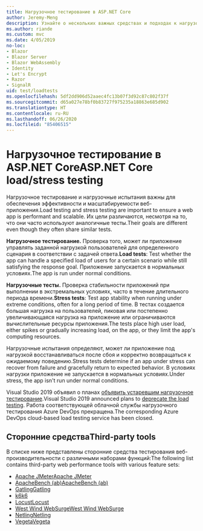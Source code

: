 ```yaml
---
title: Нагрузочное тестирование в ASP.NET Core
author: Jeremy-Meng
description: Узнайте о нескольких важных средствах и подходах к нагрузочному тестированию приложений ASP.NET Core.
ms.author: riande
ms.custom: mvc
ms.date: 4/05/2019
no-loc:
- Blazor
- Blazor Server
- Blazor WebAssembly
- Identity
- Let's Encrypt
- Razor
- SignalR
uid: test/loadtests
ms.openlocfilehash: 5df2dd906d52aaec4fc13b07f3d92c87c802f37f
ms.sourcegitcommit: d65a027e78bf0b83727f975235a18863e685d902
ms.translationtype: HT
ms.contentlocale: ru-RU
ms.lasthandoff: 06/26/2020
ms.locfileid: "85406515"
---
```

# <a name="aspnet-core-loadstress-testing"></a><span data-ttu-id="68961-103">Нагрузочное тестирование в ASP.NET Core</span><span class="sxs-lookup"><span data-stu-id="68961-103">ASP.NET Core load/stress testing</span></span>

<span data-ttu-id="68961-104">Нагрузочное тестирование и нагрузочные испытания важны для обеспечения эффективности и масштабируемости веб-приложения.</span><span class="sxs-lookup"><span data-stu-id="68961-104">Load testing and stress testing are important to ensure a web app is performant and scalable.</span></span> <span data-ttu-id="68961-105">Их цели различаются, несмотря на то, что они часто используют аналогичные тесты.</span><span class="sxs-lookup"><span data-stu-id="68961-105">Their goals are different even though they often share similar tests.</span></span>

<span data-ttu-id="68961-106">**Нагрузочное тестирование.** Проверка того, может ли приложение управлять заданной нагрузкой пользователей для определенного сценария в соответствии с задачей ответа.</span><span class="sxs-lookup"><span data-stu-id="68961-106">**Load tests**: Test whether the app can handle a specified load of users for a certain scenario while still satisfying the response goal.</span></span> <span data-ttu-id="68961-107">Приложение запускается в нормальных условиях.</span><span class="sxs-lookup"><span data-stu-id="68961-107">The app is run under normal conditions.</span></span>

<span data-ttu-id="68961-108">**Нагрузочные тесты.** Проверка стабильности приложений при выполнении в экстремальных условиях, часто в течение длительного периода времени.</span><span class="sxs-lookup"><span data-stu-id="68961-108">**Stress tests**: Test app stability when running under extreme conditions, often for a long period of time.</span></span> <span data-ttu-id="68961-109">В тестах создается большая нагрузка на пользователей, пиковая или постепенно увеличивающаяся нагрузка на приложение или ограничиваются вычислительные ресурсы приложения.</span><span class="sxs-lookup"><span data-stu-id="68961-109">The tests place high user load, either spikes or gradually increasing load, on the app, or they limit the app's computing resources.</span></span>

<span data-ttu-id="68961-110">Нагрузочные испытания определяют, может ли приложение под нагрузкой восстанавливаться после сбоя и корректно возвращаться к ожидаемому поведению.</span><span class="sxs-lookup"><span data-stu-id="68961-110">Stress tests determine if an app under stress can recover from failure and gracefully return to expected behavior.</span></span> <span data-ttu-id="68961-111">В условиях нагрузки приложение не запускается в нормальных условиях.</span><span class="sxs-lookup"><span data-stu-id="68961-111">Under stress, the app isn't run under normal conditions.</span></span>

<span data-ttu-id="68961-112">Visual Studio 2019 объявил о планах [объявить устаревшим нагрузочное тестирование](https://devblogs.microsoft.com/devops/cloud-based-load-testing-service-eol/).</span><span class="sxs-lookup"><span data-stu-id="68961-112">Visual Studio 2019 announced plans to [deprecate the load testing](https://devblogs.microsoft.com/devops/cloud-based-load-testing-service-eol/).</span></span> <span data-ttu-id="68961-113">Работа соответствующей облачной службы нагрузочного тестирования Azure DevOps прекращена.</span><span class="sxs-lookup"><span data-stu-id="68961-113">The corresponding Azure DevOps cloud-based load testing service has been closed.</span></span>

## <a name="third-party-tools"></a><span data-ttu-id="68961-114">Сторонние средства</span><span class="sxs-lookup"><span data-stu-id="68961-114">Third-party tools</span></span>

<span data-ttu-id="68961-115">В списке ниже представлены сторонние средства тестирования веб-производительности с различными наборами функций:</span><span class="sxs-lookup"><span data-stu-id="68961-115">The following list contains third-party web performance tools with various feature sets:</span></span>

* [<span data-ttu-id="68961-116">Apache JMeter</span><span class="sxs-lookup"><span data-stu-id="68961-116">Apache JMeter</span></span>](https://jmeter.apache.org/)
* [<span data-ttu-id="68961-117">ApacheBench (ab)</span><span class="sxs-lookup"><span data-stu-id="68961-117">ApacheBench (ab)</span></span>](https://httpd.apache.org/docs/2.4/programs/ab.html)
* [<span data-ttu-id="68961-118">Gatling</span><span class="sxs-lookup"><span data-stu-id="68961-118">Gatling</span></span>](https://gatling.io/)
* [<span data-ttu-id="68961-119">k6</span><span class="sxs-lookup"><span data-stu-id="68961-119">k6</span></span>](https://k6.io)
* [<span data-ttu-id="68961-120">Locust</span><span class="sxs-lookup"><span data-stu-id="68961-120">Locust</span></span>](https://locust.io/)
* [<span data-ttu-id="68961-121">West Wind WebSurge</span><span class="sxs-lookup"><span data-stu-id="68961-121">West Wind WebSurge</span></span>](https://websurge.west-wind.com/)
* [<span data-ttu-id="68961-122">Netling</span><span class="sxs-lookup"><span data-stu-id="68961-122">Netling</span></span>](https://github.com/hallatore/Netling)
* [<span data-ttu-id="68961-123">Vegeta</span><span class="sxs-lookup"><span data-stu-id="68961-123">Vegeta</span></span>](https://github.com/tsenart/vegeta)